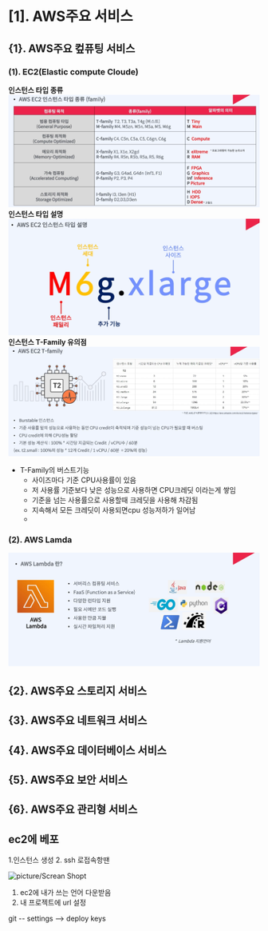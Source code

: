 # [1]. AWS주요 서비스
## {1}. AWS주요 컾퓨팅 서비스
### (1). EC2(Elastic compute Cloude)
 __인스턴스 타입 종류__
![picture/family](picture/family.png)
 __인스턴스 타입 설명__
![picture/typeExplain](picture/typeExplain.png)
__인스턴스 T-Family 유의점__
![picture/t-family](picture/t-family.png)
- T-Family의 버스트기능 
  - 사이즈마다 기준 CPU사용률이 있음
  - 저 사용률 기준보다 낮은 성능으로 사용하면 CPU크레딧 이라는게 쌓임
  - 기준을 넘는 사용률으로 사용할때 크레딧을 사용해 차감됨
  - 지속해서 모든 크레딧이 사용되면cpu 성능저하가 일어남
  - 
### (2). AWS Lamda
![picture/lamda](picture/lamda.png)
</hr>

## {2}. AWS주요 스토리지 서비스
## {3}. AWS주요 네트워크 서비스
## {4}. AWS주요 데이터베이스 서비스
## {5}. AWS주요 보안 서비스
## {6}. AWS주요 관리형 서비스
## ec2에 베포
1.인스턴스 생성
2. ssh 로접속항땐 
 
 ![picture/Screan Shopt](picture/.png)
 
1. ec2에 내가 쓰는 언어 다운받음
2. 내 프로젝트에 url 설정


git -- settings --> deploy keys